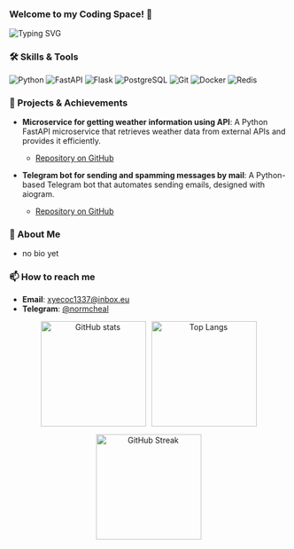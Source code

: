 ### Welcome to my Coding Space! 🌟

![Typing SVG](https://readme-typing-svg.demolab.com?font=Fira+Code&size=24&pause=1000&color=FF8C00&width=435&lines=Greetings%2C+fellows!+👋;Welcome+to+my+GitHub+profile!)

### 🛠 Skills & Tools

![Python](https://img.shields.io/badge/-Python-000?&logo=Python)
![FastAPI](https://img.shields.io/badge/-FastAPI-000?&logo=FastAPI)
![Flask](https://img.shields.io/badge/-Flask-000?&logo=Flask)
![PostgreSQL](https://img.shields.io/badge/-PostgreSQL-000?&logo=PostgreSQL)
![Git](https://img.shields.io/badge/-Git-000?&logo=Git)
![Docker](https://img.shields.io/badge/-Docker-000?&logo=Docker)
![Redis](https://img.shields.io/badge/-Redis-000?&logo=Redis)

### 🌟 Projects & Achievements

- **Microservice for getting weather information using API**: A Python FastAPI microservice that retrieves weather data from external APIs and provides it efficiently.
  - [Repository on GitHub](https://github.com/hopperi/weather_app.git)

- **Telegram bot for sending and spamming messages by mail**: A Python-based Telegram bot that automates sending emails, designed with aiogram.
  - [Repository on GitHub](https://github.com/hopperi/sendmailBot.git)

### 💬 About Me

- no bio yet

### 📫 How to reach me

- **Email**: xyecoc1337@inbox.eu  
- **Telegram**: [@normcheal](https://t.me/normcheal)

<p align="center" style="display: flex; justify-content: center; gap: 10px; flex-wrap: wrap;">
  <img src="https://github-readme-stats.vercel.app/api?username=hopperi&show_icons=true&theme=radical" alt="GitHub stats" height="190" />
  <img src="https://github-readme-stats.vercel.app/api/top-langs/?username=hopperi&layout=compact&theme=radical" alt="Top Langs" height="190" />
</p>
<p align="center">
  <img src="https://github-readme-streak-stats.herokuapp.com/?user=hopperi&theme=radical" alt="GitHub Streak" height="190" />
</p>
